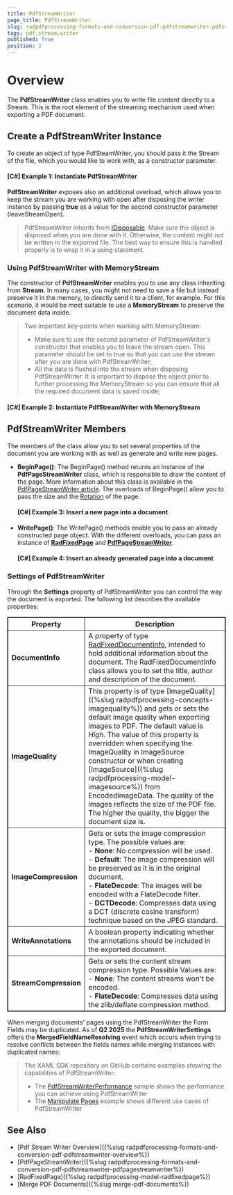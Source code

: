 ```yaml
---
title: PdfStreamWriter
page_title: PdfStreamWriter
slug: radpdfprocessing-formats-and-conversion-pdf-pdfstreamwriter-pdfstreamwriter
tags: pdf,stream,writer
published: True
position: 2
---
```


<style>
table, th, td {
	border: 1px solid;
}
table th:first-of-type {
	width: 25%;
}
table th:nth-of-type(2) {
	width: 75%;
} 
</style>

# Overview

The **PdfStreamWriter** class enables you to write file content directly to a Stream. This is the root element of the streaming mechanism used when exporting a PDF document.

## Create a PdfStreamWriter Instance

To create an object of type PdfSteamWriter, you should pass it the Stream of the file, which you would like to work with, as a constructor parameter.

#### **[C#] Example 1: Instantiate PdfStreamWriter**

<snippet id='pdf-stream-writer-instance'/>

**PdfStreamWriter** exposes also an additional overload, which allows you to keep the stream you are working with open after disposing the writer instance by passing **true** as a value for the second constructor parameter (leaveStreamOpen).

>PdfStreamWriter inherits from [IDisposable](https://msdn.microsoft.com/en-us/library/system.idisposable(v=vs.110).aspx). Make sure the object is disposed when you are done with it. Otherwise, the content might not be written in the exported file. The best way to ensure this is handled properly is to wrap it in a using statement. 

### Using PdfStreamWriter with MemoryStream

The constructor of **PdfStreamWriter** enables you to use any class inheriting from **Stream**. In many cases, you might not need to save a file but instead preserve it in the memory, to directly send it to a client, for example. For this scenario, it would be most suitable to use a **MemoryStream** to preserve the document data inside.

> Two important key-points when working with MemoryStream:
>
>- Make sure to use the second parameter of PdfStreamWriter's constructor that enables you to leave the stream open. This parameter should be set to true so that you can use the stream after you are done with PdfStreamWriter;
>- All the data is flushed into the stream when disposing PdfStreamWriter. It is important to dispose the object prior to further processing the MemoryStream so you can ensure that all the required document data is saved inside;


#### **[C#] Example 2: Instantiate PdfStreamWriter with MemoryStream**

<snippet id='pdf-stream-writer-instance-memory'/>

## PdfStreamWriter Members

The members of the class allow you to set several properties of the document you are working with as well as generate and write new pages.

* **BeginPage()**: The BeginPage() method returns an instance of the **PdfPageStreamWriter** class, which is responsible to draw the content of the page. More information about this class is available in the [PdfPageStreamWriter article](). The overloads of BeginPage() allow you to pass the size and the [Rotation](https://docs.telerik.com/devtools/document-processing/api/Telerik.Windows.Documents.Fixed.Model.Data.Rotation.html) of the page.
	
	#### **[C#] Example 3: Insert a new page into a document**
	
	<snippet id='pdf-stream-writer-insert-new-page'/>

* **WritePage()**: The WritePage() methods enable you to pass an already constructed page object. With the different overloads, you can pass an instance of [**RadFixedPage**]() and [**PdfPageStreamWriter**]().
	
	#### **[C#] Example 4: Insert an already generated page into a document**
	
	<snippet id='pdf-insert-generated-page-in-doc'/>

### Settings of PdfStreamWriter

Through the **Settings** property of PdfStreamWriter you can control the way the document is exported. The following list describes the available properties:

|Property|Description|
|----|----|
|**DocumentInfo**|A property of type [RadFixedDocumentInfo](https://docs.telerik.com/devtools/document-processing/api/Telerik.Windows.Documents.Fixed.Model.RadFixedDocumentInfo.html), intended to hold additional information about the document. The RadFixedDocumentInfo class allows you to set the title, author and description of the document.|
|**ImageQuality**|This property is of type [ImageQuality]({%slug radpdfprocessing-concepts-imagequality%}) and gets or sets the default image quality when exporting images to PDF. The default value is *High*. The value of this property is overridden when specifying the ImageQuality in ImageSource constructor or when creating [ImageSource]({%slug radpdfprocessing-model-imagesource%}) from EncodedImageData. The quality of the images reflects the size of the PDF file. The higher the quality, the bigger the document size is.|
|**ImageCompression**|Gets or sets the image compression type. The possible values are: <br> - **None**: No compression will be used. <br> - **Default**: The image compression will be preserved as it is in the original document. <br> - **FlateDecode**: The images will be encoded with a FlateDecode filter. <br> - **DCTDecode**: Compresses data using a DCT (discrete cosine transform) technique based on the JPEG standard.|
|**WriteAnnotations**|A boolean property indicating whether the annotations should be included in the exported document.|
|**StreamCompression**|Gets or sets the content stream compression type. Possible Values are: <br>- **None**: The content streams won't be encoded. <br>- **FlateDecode**: Compresses data using the zlib/deflate compression method.|

When merging documents' pages using the PdfStreamWriter the Form Fields may be duplicated. As of **Q2 2025** the **PdfStreamWriterSettings** offers the **MergedFieldNameResolving** event which occurs when trying to resolve conflicts between the fields names while merging instances with duplicated names:

<snippet id='libraries-pdf-formats-and-conversion-pdfstreamwritersettings'/>

> The XAML SDK repository on GitHub contains examples showing the capabilities of PdfStreamWriter: 
> 
> - The [PdfStreamWriterPerformance](https://github.com/telerik/document-processing-sdk/tree/master/PdfProcessing/PdfStreamWriterPerformance) sample shows the performance you can achieve using PdfStreamWriter
> - The [Manipulate Pages](https://github.com/telerik/document-processing-sdk/tree/master/PdfProcessing/ManipulatePages) example shows different use cases of PdfStreamWriter


## See Also

* [Pdf Stream Writer Overview]({%slug radpdfprocessing-formats-and-conversion-pdf-pdfstreamwriter-overview%})
* [PdfPageStreamWriter]({%slug radpdfprocessing-formats-and-conversion-pdf-pdfstreamwriter-pdfpagestreamwriter%})
* [RadFixedPage]({%slug radpdfprocessing-model-radfixedpage%})
* [Merge PDF Documents]({%slug merge-pdf-documents%})